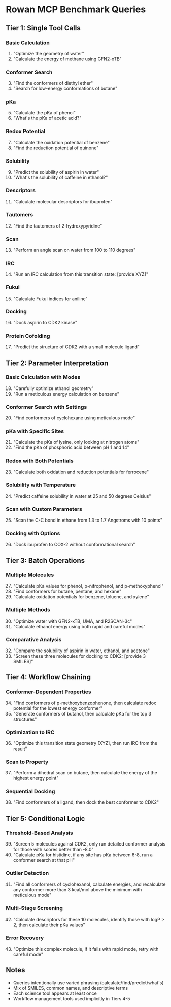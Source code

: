 # Rowan MCP Benchmark Queries

## Tier 1: Single Tool Calls

### Basic Calculation
1. "Optimize the geometry of water"
2. "Calculate the energy of methane using GFN2-xTB"

### Conformer Search
3. "Find the conformers of diethyl ether"
4. "Search for low-energy conformations of butane"

### pKa
5. "Calculate the pKa of phenol"
6. "What's the pKa of acetic acid?"

### Redox Potential
7. "Calculate the oxidation potential of benzene"
8. "Find the reduction potential of quinone"

### Solubility
9. "Predict the solubility of aspirin in water"
10. "What's the solubility of caffeine in ethanol?"

### Descriptors
11. "Calculate molecular descriptors for ibuprofen"

### Tautomers
12. "Find the tautomers of 2-hydroxypyridine"

### Scan
13. "Perform an angle scan on water from 100 to 110 degrees"

### IRC
14. "Run an IRC calculation from this transition state: [provide XYZ]"

### Fukui
15. "Calculate Fukui indices for aniline"

### Docking
16. "Dock aspirin to CDK2 kinase"

### Protein Cofolding
17. "Predict the structure of CDK2 with a small molecule ligand"

## Tier 2: Parameter Interpretation

### Basic Calculation with Modes
18. "Carefully optimize ethanol geometry"
19. "Run a meticulous energy calculation on benzene"

### Conformer Search with Settings
20. "Find conformers of cyclohexane using meticulous mode"

### pKa with Specific Sites
21. "Calculate the pKa of lysine, only looking at nitrogen atoms"
22. "Find the pKa of phosphoric acid between pH 1 and 14"

### Redox with Both Potentials
23. "Calculate both oxidation and reduction potentials for ferrocene"

### Solubility with Temperature
24. "Predict caffeine solubility in water at 25 and 50 degrees Celsius"

### Scan with Custom Parameters
25. "Scan the C-C bond in ethane from 1.3 to 1.7 Angstroms with 10 points"

### Docking with Options
26. "Dock ibuprofen to COX-2 without conformational search"

## Tier 3: Batch Operations

### Multiple Molecules
27. "Calculate pKa values for phenol, p-nitrophenol, and p-methoxyphenol"
28. "Find conformers for butane, pentane, and hexane"
29. "Calculate oxidation potentials for benzene, toluene, and xylene"

### Multiple Methods
30. "Optimize water with GFN2-xTB, UMA, and R2SCAN-3c"
31. "Calculate ethanol energy using both rapid and careful modes"

### Comparative Analysis
32. "Compare the solubility of aspirin in water, ethanol, and acetone"
33. "Screen these three molecules for docking to CDK2: [provide 3 SMILES]"

## Tier 4: Workflow Chaining

### Conformer-Dependent Properties
34. "Find conformers of p-methoxybenzophenone, then calculate redox potential for the lowest energy conformer"
35. "Generate conformers of butanol, then calculate pKa for the top 3 structures"

### Optimization to IRC
36. "Optimize this transition state geometry [XYZ], then run IRC from the result"

### Scan to Property
37. "Perform a dihedral scan on butane, then calculate the energy of the highest energy point"

### Sequential Docking
38. "Find conformers of a ligand, then dock the best conformer to CDK2"

## Tier 5: Conditional Logic

### Threshold-Based Analysis
39. "Screen 5 molecules against CDK2, only run detailed conformer analysis for those with scores better than -8.0"
40. "Calculate pKa for histidine, if any site has pKa between 6-8, run a conformer search at that pH"

### Outlier Detection
41. "Find all conformers of cyclohexanol, calculate energies, and recalculate any conformer more than 3 kcal/mol above the minimum with meticulous mode"

### Multi-Stage Screening
42. "Calculate descriptors for these 10 molecules, identify those with logP > 2, then calculate their pKa values"

### Error Recovery
43. "Optimize this complex molecule, if it fails with rapid mode, retry with careful mode"

## Notes
- Queries intentionally use varied phrasing (calculate/find/predict/what's)
- Mix of SMILES, common names, and descriptive terms
- Each science tool appears at least once
- Workflow management tools used implicitly in Tiers 4-5